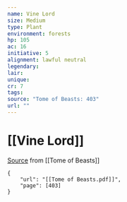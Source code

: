 ```yaml
---
name: Vine Lord
size: Medium
type: Plant
environment: forests
hp: 105
ac: 16
initiative: 5
alignment: lawful neutral
legendary: 
lair: 
unique: 
cr: 7
tags: 
source: "Tome of Beasts: 403"
url: ""
---
```

# [[Vine Lord]]

[Source](zotero://open-pdf/library/items/ULEQWHJM?page=403) from [[Tome of Beasts]]

```pdf
{
	"url": "[[Tome of Beasts.pdf]]",
	"page": [403]
}
```

